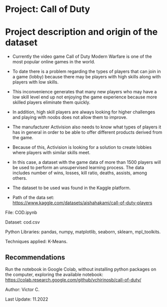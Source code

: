 # Project: Call of Duty

# Project description and origin of the dataset

- Currently the video game Call of Duty Modern Warfare is one of the most popular online games in the world.

- To date there is a problem regarding the types of players that can join in a game (lobby) because there may be players with high skills along with players with low skills.

- This inconvenience generates that many new players who may have a low skill level end up not enjoying the game experience because more skilled players eliminate them quickly.

- In addition, high skill players are always looking for higher challenges and playing with noobs does not allow them to improve.

- The manufacturer Activision also needs to know what types of players it has in general in order to be able to offer different products derived from the game.

- Because of this, Activision is looking for a solution to create lobbies where players with similar skills meet.

- In this case, a dataset with the game data of more than 1500 players will be used to perform an unsupervised learning process. The data includes number of wins, losses, kill ratio, deaths, assists, among others.

- The dataset to be used was found in the Kaggle platform. 

- Path of the data set: https://www.kaggle.com/datasets/aishahakami/call-of-duty-players

File: COD.ipynb

Dataset: cod.csv

Python Libraries: pandas, numpy, matplotlib, seaborn, sklearn, mpl_toolkits.

Techniques applied: K-Means.

## Recommendations

Run the notebook in Google Colab, without installing python packages on the computer, exploring the available notebook: https://colab.research.google.com/github/vchirinosb/call-of-duty/

Author: Victor C.

Last Update: 11.2022
